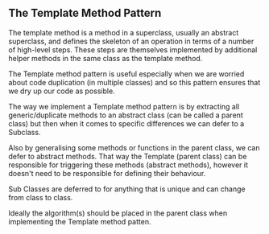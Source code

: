 <h2>The Template Method Pattern</h2>
<p>The template method is a method in a superclass, usually an abstract superclass, and defines the skeleton of an operation in terms of a number of high-level steps. These steps are themselves implemented by additional helper methods in the same class as the template method.</p>
<p>The Template method pattern is useful especially when we are worried about code duplication (in multiple classes) and so this pattern ensures that we dry up our code as possible.</p>

<p>The way we implement a Template method pattern is by extracting all generic/duplicate methods to an abstract class (can be called a parent class) but then when it comes to specific differences we can defer to a Subclass.</p>
<p>Also by generalising some methods or functions in the parent class, we can defer to abstract methods. That way the Template (parent class) can be responsible for triggering these methods (abstract methods), however it doesn't need to be responsible for defining their behaviour.</p>
<p>Sub Classes are deferred to for anything that is unique and can change from class to class.</p>
<p>Ideally the algorithm(s) should be placed in the parent class when implementing the Template method patten.</p>
